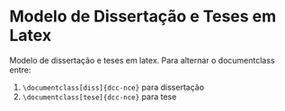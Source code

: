 Modelo de Dissertação e Teses em Latex
=================

Modelo de dissertação e teses em latex. Para alternar o documentclass entre:

1. `\documentclass[diss]{dcc-nce}` para dissertação
2. `\documentclass[tese]{dcc-nce}` para tese

